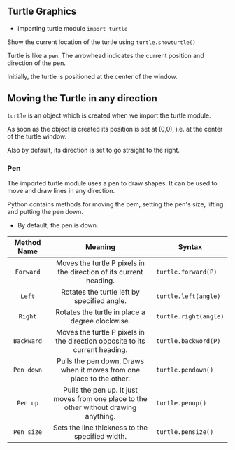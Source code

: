## Turtle Graphics

* importing turtle module `import turtle`
  
Show the current location of the turtle using `turtle.showturtle()`

Turtle is like a `pen`. The arrowhead indicates the current position and direction of the pen.

Initially, the turtle is positioned at the center of the window.

## Moving the Turtle in any direction

`turtle` is an object which is created when we import the turtle module.

As soon as the object is created its position is set at (0,0), i.e. at the center of the turtle window.

Also by default, its direction is set to go straight to the right.

### Pen

The imported turtle module uses a pen to draw shapes. It can be used to move and draw lines in any direction.

Python contains methods for moving the pem, setting the pen's size, lifting and putting the pen down.

* By default, the pen is down.

| Method Name | Meaning | Syntax |
| :---: | :---: | --- |
| `Forward` | Moves the turtle P pixels in the direction of its current heading.| `turtle.forward(P)` |
| `Left` | Rotates the turtle left by specified angle. | `turtle.left(angle)` |
| `Right` | Rotates the turtle in place a degree clockwise. | `turtle.right(angle)` |
| `Backward` | Moves the turtle P pixels in the direction opposite to its current heading.| `turtle.backword(P)` |
| `Pen down` | Pulls the pen down. Draws when it moves from one place to the other. | `turtle.pendown()` |
| `Pen up` | Pulls the pen up. It just moves from one place to the other without drawing anything. | `turtle.penup()` |
| `Pen size` | Sets the line thickness to the specified width. | `turtle.pensize()` |